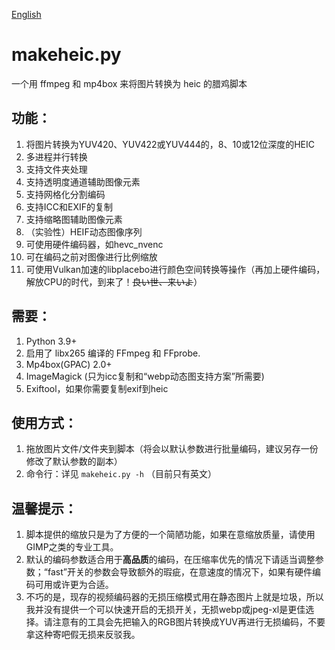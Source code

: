 [English](README_eng.md)
# makeheic.py
一个用 ffmpeg 和 mp4box 来将图片转换为 heic 的腊鸡脚本

## 功能：
1. 将图片转换为YUV420、YUV422或YUV444的，8、10或12位深度的HEIC
2. 多进程并行转换
3. 支持文件夹处理
4. 支持透明度通道辅助图像元素
5. 支持网格化分割编码
6. 支持ICC和EXIF的复制
7. 支持缩略图辅助图像元素
8. （实验性）HEIF动态图像序列
9. 可使用硬件编码器，如hevc_nvenc
10. 可在编码之前对图像进行比例缩放
11. 可使用Vulkan加速的libplacebo进行颜色空间转换等操作（再加上硬件编码，解放CPU的时代，到来了！~~良い世、来いよ~~）

## 需要：
1. Python 3.9+
2. 启用了 libx265 编译的 FFmpeg 和 FFprobe.
3. Mp4box(GPAC) 2.0+
4. ImageMagick (只为icc复制和“webp动态图支持方案”所需要)
5. Exiftool，如果你需要复制exif到heic

## 使用方式：
1. 拖放图片文件/文件夹到脚本（将会以默认参数进行批量编码，建议另存一份修改了默认参数的副本）
2. 命令行：详见 `makeheic.py -h` （目前只有英文）

## 温馨提示：
1. 脚本提供的缩放只是为了方便的一个简陋功能，如果在意缩放质量，请使用GIMP之类的专业工具。
2. 默认的编码参数适合用于**高品质**的编码，在压缩率优先的情况下请适当调整参数；“fast”开关的参数会导致额外的瑕疵，在意速度的情况下，如果有硬件编码可用或许更为合适。
3. 不巧的是，现存的视频编码器的无损压缩模式用在静态图片上就是垃圾，所以我并没有提供一个可以快速开启的无损开关，无损webp或jpeg-xl是更佳选择。请注意有的工具会先把输入的RGB图片转换成YUV再进行无损编码，不要拿这种寄吧假无损来反驳我。
